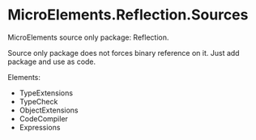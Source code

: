 ﻿# MicroElements.Reflection.Sources
MicroElements source only package: Reflection.

Source only package does not forces binary reference on it. Just add package and use as code.

Elements:
- TypeExtensions
- TypeCheck
- ObjectExtensions
- CodeCompiler
- Expressions
